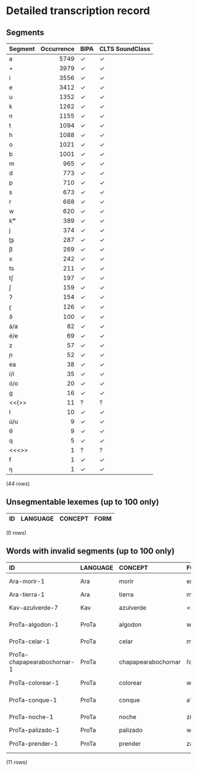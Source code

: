 
# Detailed transcription record

## Segments

| Segment | Occurrence | BIPA | CLTS SoundClass |
|:----------|-------------:|:-------|:------------------|
| a | 5749 | ✓ | ✓ |
| + | 3979 | ✓ | ✓ |
| i | 3556 | ✓ | ✓ |
| e | 3412 | ✓ | ✓ |
| u | 1352 | ✓ | ✓ |
| k | 1262 | ✓ | ✓ |
| n | 1155 | ✓ | ✓ |
| t | 1094 | ✓ | ✓ |
| h | 1088 | ✓ | ✓ |
| o | 1021 | ✓ | ✓ |
| b | 1001 | ✓ | ✓ |
| m | 965 | ✓ | ✓ |
| d | 773 | ✓ | ✓ |
| p | 710 | ✓ | ✓ |
| s | 673 | ✓ | ✓ |
| r | 668 | ✓ | ✓ |
| w | 620 | ✓ | ✓ |
| kʷ | 389 | ✓ | ✓ |
| j | 374 | ✓ | ✓ |
| ʈʂ | 287 | ✓ | ✓ |
| β | 269 | ✓ | ✓ |
| x | 242 | ✓ | ✓ |
| ts | 211 | ✓ | ✓ |
| tʃ | 197 | ✓ | ✓ |
| ʃ | 159 | ✓ | ✓ |
| ʔ | 154 | ✓ | ✓ |
| ɽ | 126 | ✓ | ✓ |
| ð | 100 | ✓ | ✓ |
| á/a | 82 | ✓ | ✓ |
| é/e | 69 | ✓ | ✓ |
| z | 57 | ✓ | ✓ |
| ɲ | 52 | ✓ | ✓ |
| ea | 38 | ✓ | ✓ |
| í/i | 35 | ✓ | ✓ |
| ó/o | 20 | ✓ | ✓ |
| g | 16 | ✓ | ✓ |
| <<{>> | 11 | ? | ? |
| l | 10 | ✓ | ✓ |
| ú/u | 9 | ✓ | ✓ |
| θ | 9 | ✓ | ✓ |
| q | 5 | ✓ | ✓ |
| <<<>> | 1 | ? | ? |
| f | 1 | ✓ | ✓ |
| ŋ | 1 | ✓ | ✓ |

(44 rows)



## Unsegmentable lexemes (up to 100 only)

| ID | LANGUAGE | CONCEPT | FORM |
|------|------------|-----------|--------|

(0 rows)



## Words with invalid segments (up to 100 only)

| ID | LANGUAGE | CONCEPT | FORM | SEGMENTS |
|:----------------------------|:-----------|:--------------------|:-------|:--------------------------------|
| Ara-morir-1 | Ara | morir | eman{u | e m a n <s> <<{>> </s> u |
| Ara-tierra-1 | Ara | tierra | m{e | m <s> <<{>> </s> e |
| Kav-azulverde-7 | Kav | azulverde | <{s | <s> <<<>> </s> <s> <<{>> </s> s |
| ProTa-algodon-1 | ProTa | algodon | wap{a | w a p <s> <<{>> </s> a |
| ProTa-celar-1 | ProTa | celar | mew{i | m e w <s> <<{>> </s> i |
| ProTa-chapapearabochornar-1 | ProTa | chapapearabochornar | řař{e | ɽ a ɽ <s> <<{>> </s> e |
| ProTa-colorear-1 | ProTa | colorear | wuř{a | w u ɽ <s> <<{>> </s> a |
| ProTa-conque-1 | ProTa | conque | aʔin{e | a ʔ i n <s> <<{>> </s> e |
| ProTa-noche-1 | ProTa | noche | ziz{a | z i z <s> <<{>> </s> a |
| ProTa-palizado-1 | ProTa | palizado | w{a | w <s> <<{>> </s> a |
| ProTa-prender-1 | ProTa | prender | zař{a | z a ɽ <s> <<{>> </s> a |

(11 rows)


